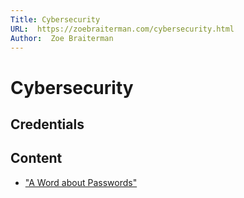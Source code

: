 ```yaml
---
Title: Cybersecurity
URL:  https://zoebraiterman.com/cybersecurity.html
Author:  Zoe Braiterman
---
```


# Cybersecurity

## Credentials


## Content

* ["A Word about Passwords"](https://diversecurity.org/a-word-about-passwords.html)


